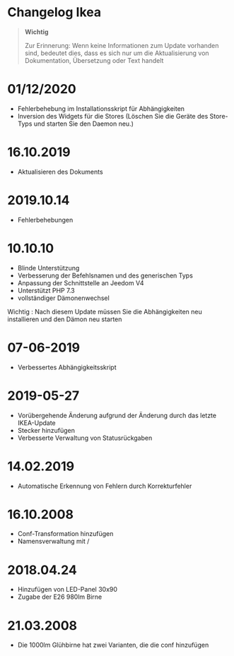 # Changelog Ikea

>**Wichtig**
>
>Zur Erinnerung: Wenn keine Informationen zum Update vorhanden sind, bedeutet dies, dass es sich nur um die Aktualisierung von Dokumentation, Übersetzung oder Text handelt

# 01/12/2020

- Fehlerbehebung im Installationsskript für Abhängigkeiten
- Inversion des Widgets für die Stores (Löschen Sie die Geräte des Store-Typs und starten Sie den Daemon neu.)

# 16.10.2019

- Aktualisieren des Dokuments

# 2019.10.14

- Fehlerbehebungen

# 10.10.10

- Blinde Unterstützung
- Verbesserung der Befehlsnamen und des generischen Typs
- Anpassung der Schnittstelle an Jeedom V4
- Unterstützt PHP 7.3
- vollständiger Dämonenwechsel

Wichtig : Nach diesem Update müssen Sie die Abhängigkeiten neu installieren und den Dämon neu starten

# 07-06-2019

- Verbessertes Abhängigkeitsskript

# 2019-05-27

- Vorübergehende Änderung aufgrund der Änderung durch das letzte IKEA-Update
- Stecker hinzufügen
- Verbesserte Verwaltung von Statusrückgaben

# 14.02.2019

- Automatische Erkennung von Fehlern durch Korrekturfehler

# 16.10.2008
- Conf-Transformation hinzufügen
- Namensverwaltung mit /

# 2018.04.24

- Hinzufügen von LED-Panel 30x90
- Zugabe der E26 980lm Birne

# 21.03.2008

- Die 1000lm Glühbirne hat zwei Varianten, die die conf hinzufügen
